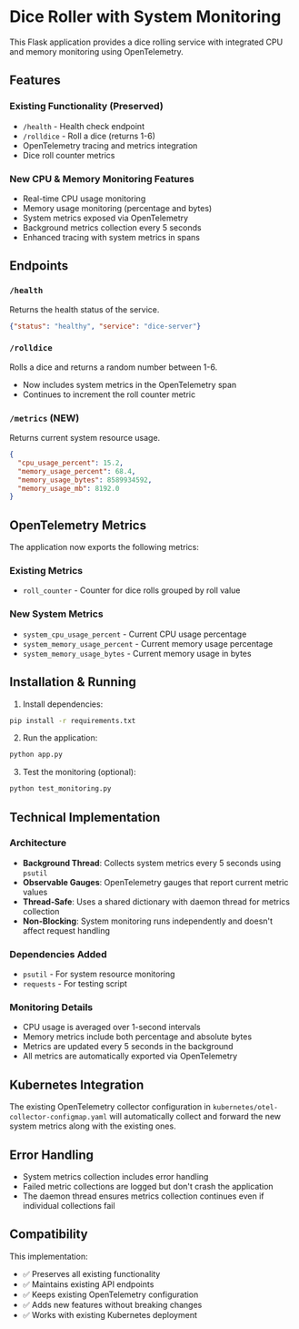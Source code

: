 # Dice Roller with System Monitoring

This Flask application provides a dice rolling service with integrated CPU and memory monitoring using OpenTelemetry.

## Features

### Existing Functionality (Preserved)
- `/health` - Health check endpoint
- `/rolldice` - Roll a dice (returns 1-6)
- OpenTelemetry tracing and metrics integration
- Dice roll counter metrics

### New CPU & Memory Monitoring Features
- Real-time CPU usage monitoring
- Memory usage monitoring (percentage and bytes)
- System metrics exposed via OpenTelemetry
- Background metrics collection every 5 seconds
- Enhanced tracing with system metrics in spans

## Endpoints

### `/health`
Returns the health status of the service.
```json
{"status": "healthy", "service": "dice-server"}
```

### `/rolldice` 
Rolls a dice and returns a random number between 1-6.
- Now includes system metrics in the OpenTelemetry span
- Continues to increment the roll counter metric

### `/metrics` (NEW)
Returns current system resource usage.
```json
{
  "cpu_usage_percent": 15.2,
  "memory_usage_percent": 68.4,
  "memory_usage_bytes": 8589934592,
  "memory_usage_mb": 8192.0
}
```

## OpenTelemetry Metrics

The application now exports the following metrics:

### Existing Metrics
- `roll_counter` - Counter for dice rolls grouped by roll value

### New System Metrics  
- `system_cpu_usage_percent` - Current CPU usage percentage
- `system_memory_usage_percent` - Current memory usage percentage
- `system_memory_usage_bytes` - Current memory usage in bytes

## Installation & Running

1. Install dependencies:
```bash
pip install -r requirements.txt
```

2. Run the application:
```bash
python app.py
```

3. Test the monitoring (optional):
```bash
python test_monitoring.py
```

## Technical Implementation

### Architecture
- **Background Thread**: Collects system metrics every 5 seconds using `psutil`
- **Observable Gauges**: OpenTelemetry gauges that report current metric values
- **Thread-Safe**: Uses a shared dictionary with daemon thread for metrics collection
- **Non-Blocking**: System monitoring runs independently and doesn't affect request handling

### Dependencies Added
- `psutil` - For system resource monitoring
- `requests` - For testing script

### Monitoring Details
- CPU usage is averaged over 1-second intervals
- Memory metrics include both percentage and absolute bytes
- Metrics are updated every 5 seconds in the background
- All metrics are automatically exported via OpenTelemetry

## Kubernetes Integration

The existing OpenTelemetry collector configuration in `kubernetes/otel-collector-configmap.yaml` will automatically collect and forward the new system metrics along with the existing ones.

## Error Handling

- System metrics collection includes error handling
- Failed metric collections are logged but don't crash the application
- The daemon thread ensures metrics collection continues even if individual collections fail

## Compatibility

This implementation:
- ✅ Preserves all existing functionality
- ✅ Maintains existing API endpoints
- ✅ Keeps existing OpenTelemetry configuration
- ✅ Adds new features without breaking changes
- ✅ Works with existing Kubernetes deployment
